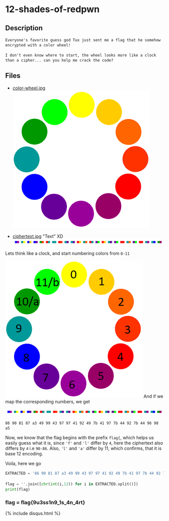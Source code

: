 # 12-shades-of-redpwn

## Description
```
Everyone's favorite guess god Tux just sent me a flag that he somehow encrypted with a color wheel!

I don't even know where to start, the wheel looks more like a clock than a cipher... can you help me crack the code?
```

## Files

- [color-wheel.jpg](color-wheel.jpg)
![](color-wheel.jpg)

- [ciphertext.jpg](ciphertext.jpg) "Text" XD
![](ciphertext.jpg)

Lets think like a clock, and start numbering colors from `0-11` 

![](color-wheel2.gif)
And if we map the corresponding numbers, we get  

![](ciphertext-extracted.jpg)

```
86 90 81 87 a3 49 99 43 97 97 41 92 49 7b 41 97 7b 44 92 7b 44 96 98 a5
```

Now, we know that the flag begins with the prefix `flag{`, which helps us easily guess what it is, since `'f'` and `'l'` differ by `4`, here the ciphertext also differs by `4` i.e `90-86`. Also, `'l'` and `'a'` differ by 11, which confirms, that it is base 12 encoding.

Voila, here we go
```python
EXTRACTED = '86 90 81 87 a3 49 99 43 97 97 41 92 49 7b 41 97 7b 44 92 7b 44 96 98 a5'

flag = ''.join([chr(int(i,12)) for i in EXTRACTED.split()])
print(flag)
```


### flag = flag{9u3ss1n9_1s_4n_4rt}

{% include disqus.html %}

